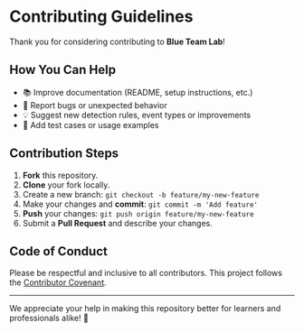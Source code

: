 # Contributing Guidelines

Thank you for considering contributing to **Blue Team Lab**!

## How You Can Help

- 📚 Improve documentation (README, setup instructions, etc.)
- 🐛 Report bugs or unexpected behavior
- 💡 Suggest new detection rules, event types or improvements
- 🧪 Add test cases or usage examples

## Contribution Steps

1. **Fork** this repository.
2. **Clone** your fork locally.
3. Create a new branch: `git checkout -b feature/my-new-feature`
4. Make your changes and **commit**: `git commit -m 'Add feature'`
5. **Push** your changes: `git push origin feature/my-new-feature`
6. Submit a **Pull Request** and describe your changes.

## Code of Conduct

Please be respectful and inclusive to all contributors. This project follows the [Contributor Covenant](https://www.contributor-covenant.org/version/2/1/code_of_conduct/).

---

We appreciate your help in making this repository better for learners and professionals alike! 💙